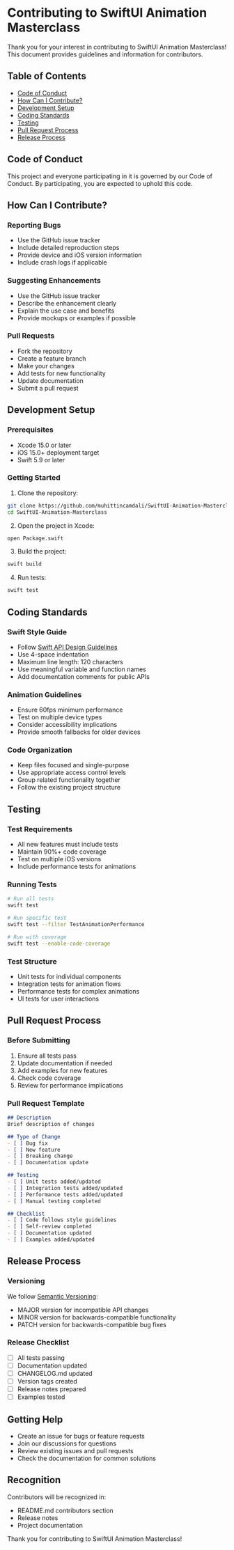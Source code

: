 # Contributing to SwiftUI Animation Masterclass

Thank you for your interest in contributing to SwiftUI Animation Masterclass! This document provides guidelines and information for contributors.

## Table of Contents

- [Code of Conduct](#code-of-conduct)
- [How Can I Contribute?](#how-can-i-contribute)
- [Development Setup](#development-setup)
- [Coding Standards](#coding-standards)
- [Testing](#testing)
- [Pull Request Process](#pull-request-process)
- [Release Process](#release-process)

## Code of Conduct

This project and everyone participating in it is governed by our Code of Conduct. By participating, you are expected to uphold this code.

## How Can I Contribute?

### Reporting Bugs

- Use the GitHub issue tracker
- Include detailed reproduction steps
- Provide device and iOS version information
- Include crash logs if applicable

### Suggesting Enhancements

- Use the GitHub issue tracker
- Describe the enhancement clearly
- Explain the use case and benefits
- Provide mockups or examples if possible

### Pull Requests

- Fork the repository
- Create a feature branch
- Make your changes
- Add tests for new functionality
- Update documentation
- Submit a pull request

## Development Setup

### Prerequisites

- Xcode 15.0 or later
- iOS 15.0+ deployment target
- Swift 5.9 or later

### Getting Started

1. Clone the repository:
```bash
git clone https://github.com/muhittincamdali/SwiftUI-Animation-Masterclass.git
cd SwiftUI-Animation-Masterclass
```

2. Open the project in Xcode:
```bash
open Package.swift
```

3. Build the project:
```bash
swift build
```

4. Run tests:
```bash
swift test
```

## Coding Standards

### Swift Style Guide

- Follow [Swift API Design Guidelines](https://swift.org/documentation/api-design-guidelines/)
- Use 4-space indentation
- Maximum line length: 120 characters
- Use meaningful variable and function names
- Add documentation comments for public APIs

### Animation Guidelines

- Ensure 60fps minimum performance
- Test on multiple device types
- Consider accessibility implications
- Provide smooth fallbacks for older devices

### Code Organization

- Keep files focused and single-purpose
- Use appropriate access control levels
- Group related functionality together
- Follow the existing project structure

## Testing

### Test Requirements

- All new features must include tests
- Maintain 90%+ code coverage
- Test on multiple iOS versions
- Include performance tests for animations

### Running Tests

```bash
# Run all tests
swift test

# Run specific test
swift test --filter TestAnimationPerformance

# Run with coverage
swift test --enable-code-coverage
```

### Test Structure

- Unit tests for individual components
- Integration tests for animation flows
- Performance tests for complex animations
- UI tests for user interactions

## Pull Request Process

### Before Submitting

1. Ensure all tests pass
2. Update documentation if needed
3. Add examples for new features
4. Check code coverage
5. Review for performance implications

### Pull Request Template

```markdown
## Description
Brief description of changes

## Type of Change
- [ ] Bug fix
- [ ] New feature
- [ ] Breaking change
- [ ] Documentation update

## Testing
- [ ] Unit tests added/updated
- [ ] Integration tests added/updated
- [ ] Performance tests added/updated
- [ ] Manual testing completed

## Checklist
- [ ] Code follows style guidelines
- [ ] Self-review completed
- [ ] Documentation updated
- [ ] Examples added/updated
```

## Release Process

### Versioning

We follow [Semantic Versioning](https://semver.org/):
- MAJOR version for incompatible API changes
- MINOR version for backwards-compatible functionality
- PATCH version for backwards-compatible bug fixes

### Release Checklist

- [ ] All tests passing
- [ ] Documentation updated
- [ ] CHANGELOG.md updated
- [ ] Version tags created
- [ ] Release notes prepared
- [ ] Examples tested

## Getting Help

- Create an issue for bugs or feature requests
- Join our discussions for questions
- Review existing issues and pull requests
- Check the documentation for common solutions

## Recognition

Contributors will be recognized in:
- README.md contributors section
- Release notes
- Project documentation

Thank you for contributing to SwiftUI Animation Masterclass! 